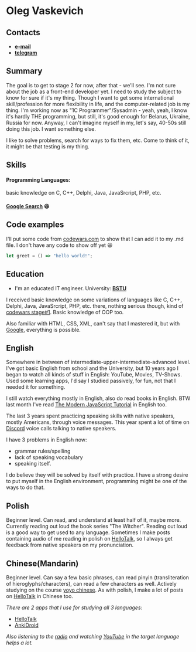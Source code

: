 # **Oleg Vaskevich**


## **Contacts**
  - [**e-mail**](mailto:oleg_vas08@mail.ru)
  - [**telegram**](https://t.me/l_vasilich_l)


## **Summary**
The goal is to get to stage 2 for now, after that - we'll see. I'm not sure about the job as a front-end developer yet. I need to study the subject to know for sure if it's my thing. Though I want to get some international skill/profession for more flexibility in life, and the computer-related job is my thing. I'm working now as "1C Programmer"/Sysadmin - yeah, yeah, I know it's hardly THE programming, but still, it's good enough for Belarus, Ukraine, Russia for now. Anyway, I can't imagine myself in my, let's say, 40-50s still doing this job. I want something else. 

I like to solve problems, search for ways to fix them, etc. Come to think of it, it might be that testing is my thing. 


## **Skills**
#### **Programming Languages:** 
basic knowledge on C, C++, Delphi, Java, JavaSrcript, PHP, etc.
#### [**Google Search**](https://www.google.com/) 😆

## **Code examples**

I'll put some code from [codewars.com](https://www.codewars.com/) to show that I can add it to my .md file. I don't have any code to show off yet 😆 
```javascript
let greet = () => "hello world!";
```

## **Education**
- I'm an educated IT engineer. University: [**BSTU**](https://www.bstu.by/)

I received basic knowledge on some variations of languages like C, C++, Delphi, Java, JavaSrcript, PHP, etc. there, nothing serious though, kind of [codewars stage#1](https://github.com/rolling-scopes-school/tasks/blob/master/tasks/codewars-stage-1.md#codewars-stage-1). Basic knowledge of OOP too.

Also familiar with HTML, CSS, XML, can't say that I mastered it, but with [Google](https://www.google.com/), everything is possible.


## **English**
Somewhere in between of intermediate-upper-intermediate-advanced level. 
I've got basic English from school and the University, but 10 years ago I began to watch all kinds of stuff in English: YouTube, Movies, TV-Shows. Used some learning apps, I'd say I studied passively, for fun, not that I needed it for something. 

I still watch everything mostly in English, also do read books in English. BTW last month  I've read [The Modern JavaScript Tutorial](https://javascript.info/) in English too. 

The last 3 years spent practicing speaking skills with native speakers, mostly Americans, through voice messages. This year spent a lot of time on [Discord](https://discord.com/) voice calls talking to native speakers. 

I have 3 problems in English now: 
- grammar rules/spelling 
- lack of speaking vocabulary
- speaking itself. 
 
I do believe they will be solved by itself with practice. 
I have a strong desire to put myself in the English environment, programming might be one of the ways to do that.


## **Polish**
Beginner level. Can read, and understand at least half of it, maybe more. Currently reading out loud the book series "The Witcher". Reading out loud is a good way to get used to any language. Sometimes I make posts containing audio of me reading in polish on [HelloTalk](https://www.hellotalk.com/), so I always get feedback from native speakers on my pronunciation.


## **Chinese(Mandarin)**
Beginner level. Can say a few basic phrases, can read pinyin (transliteration of hieroglyphs/characters), can read a few characters as well. Actively studying on the course [yoyo chinese](https://www.yoyochinese.com). As with polish, I make a lot of posts on [HelloTalk](https://www.hellotalk.com/) in Chinese too.

*There are 2 apps that I use for studying all 3 languages:*
- [HelloTalk](https://www.hellotalk.com/)
- [AnkiDroid](https://apps.ankiweb.net/) 

*Also listening to the [radio](https://tunein.com/) and watching [YouTube](https://www.youtube.com/) in the target language helps a lot.*